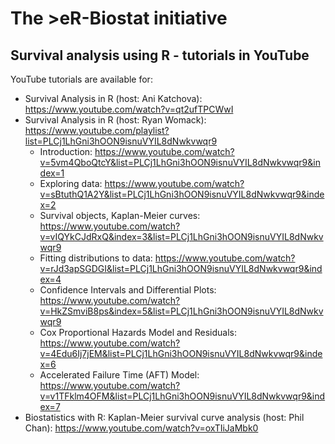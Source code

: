 # The >eR-Biostat initiative
## Survival analysis using R - tutorials in YouTube

YouTube tutorials are available for:
* Survival Analysis in R (host: Ani Katchova): https://www.youtube.com/watch?v=qt2ufTPCWwI
* Survival Analysis in R (host: Ryan Womack): https://www.youtube.com/playlist?list=PLCj1LhGni3hOON9isnuVYIL8dNwkvwqr9
  + Introduction: https://www.youtube.com/watch?v=5vm4QboQtcY&list=PLCj1LhGni3hOON9isnuVYIL8dNwkvwqr9&index=1
  + Exploring data:  https://www.youtube.com/watch?v=sBtuthQ1A2Y&list=PLCj1LhGni3hOON9isnuVYIL8dNwkvwqr9&index=2
  + Survival objects, Kaplan-Meier curves: https://www.youtube.com/watch?v=vIQYkCJdRxQ&index=3&list=PLCj1LhGni3hOON9isnuVYIL8dNwkvwqr9
  + Fitting distributions to data: https://www.youtube.com/watch?v=rJd3apSGDGI&list=PLCj1LhGni3hOON9isnuVYIL8dNwkvwqr9&index=4
  + Confidence Intervals and Differential Plots: https://www.youtube.com/watch?v=HkZSmviB8ps&index=5&list=PLCj1LhGni3hOON9isnuVYIL8dNwkvwqr9
  + Cox Proportional Hazards Model and Residuals: https://www.youtube.com/watch?v=4Edu6Ij7jEM&list=PLCj1LhGni3hOON9isnuVYIL8dNwkvwqr9&index=6
  + Accelerated Failure Time (AFT) Model: https://www.youtube.com/watch?v=v1TFklm4OFM&list=PLCj1LhGni3hOON9isnuVYIL8dNwkvwqr9&index=7
* Biostatistics with R: Kaplan-Meier survival curve analysis (host: Phil Chan): https://www.youtube.com/watch?v=oxTIiJaMbk0
